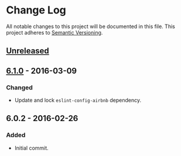 # Change Log
All notable changes to this project will be documented in this file.
This project adheres to [Semantic Versioning](http://semver.org/).

## [Unreleased]

## [6.1.0] - 2016-03-09
### Changed
- Update and lock `eslint-config-airbnb` dependency.

## 6.0.2 - 2016-02-26
### Added
- Initial commit.

[Unreleased]: https://github.com/exeto/eslint-config-exeto/compare/v6.1.0...HEAD
[6.1.0]: https://github.com/olivierlacan/keep-a-changelog/compare/v6.0.2...v6.1.0
